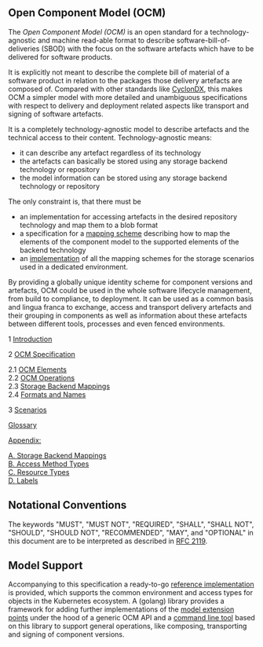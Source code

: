 
## Open Component Model (OCM)

The *Open Component Model (OCM)* is an open standard for a technology-agnostic
and machine read-able format to describe software-bill-of-deliveries (SBOD) with
the focus on the software artefacts which have to be delivered for
software products. 

It is explicitly
not meant to describe the complete bill of material of a software product
in relation to the packages those delivery artefacts are composed of.
Compared with other standards like [CyclonDX](https://cyclonedx.org/), this
makes OCM a simpler model with more detailed and unambiguous specifications
with respect to delivery and deployment related aspects like transport
and signing of software artefacts.

It is a completely technology-agnostic model to describe artefacts and
the technical access to their content. Technology-agnostic means:

- it can describe any artefact regardless of its technology
- the artefacts can basically be stored using any storage backend technology or
  repository
- the model information can be stored using any storage backend technology or
  repository

The only constraint is, that there must be
- an implementation for accessing artefacts in the desired repository technology
  and map them to a blob format
- a specification for a [mapping scheme](doc/specification/layer3/README.md)
  describing how to map the elements of the component model to the supported
  elements of the backend technology
- an [implementation](doc/specification/layer2/README.md) of all the mapping
  schemes for the storage scenarios used in a dedicated environment.

By providing a globally unique identity scheme for component versions and
artefacts,
OCM could be used in the whole software lifecycle management, from build to
compliance, to deployment.
It can be used as a common basis and lingua franca to exchange, access and
transport delivery artefacts and their grouping in components as well as
information about these artefacts between different tools, processes and even
fenced environments.


1 [Introduction](doc/introduction/README.md)

2 [OCM Specification](doc/specification/README.md)
  
2.1 [OCM Elements](doc/specification/layer1/README.md) <br>
2.2 [OCM Operations](doc/specification/layer2/README.md) <br>
2.3 [Storage Backend Mappings](doc/specification/layer3/README.md) <br>
2.4 [Formats and Names](doc/specification/formats/README.md) <br>

3 [Scenarios](doc/scenarios/README.md) <br>

[Glossary](doc/glossary.md) <br>

[Appendix:](doc/appendix/README.md) <br>

[A. Storage Backend Mappings](doc/appendix/A/README.md) <br>
[B. Access Method Types](doc/appendix/B/README.md) <br>
[C. Resource Types](doc/appendix/C/README.md) <br>
[D. Labels](doc/appendix/D/README.md) <br>

## Notational Conventions

The keywords "MUST", "MUST NOT", "REQUIRED", "SHALL", "SHALL NOT", "SHOULD", "SHOULD NOT", "RECOMMENDED", "MAY",
and "OPTIONAL" in this document are to be interpreted as described in [RFC 2119](https://www.rfc-editor.org/info/rfc2119).

## Model Support

Accompanying to this specification a ready-to-go [reference implementation](https://github.com/gardener/ocm)
is provided, which supports the common environment and access types for objects
in the Kubernetes ecosystem. A (golang) library provides a framework for
adding further implementations of the [model extension points](doc/appendix/README.md) under the hood
of a generic OCM API and a [command line tool](https://github.com/gardener/ocm/blob/main/docs/reference/ocm.md)
based on this library to support general operations, like composing, transporting and signing of 
component versions.